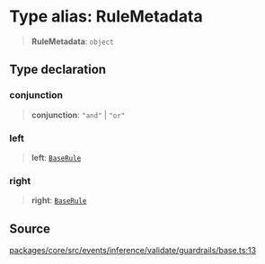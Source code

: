 # Type alias: RuleMetadata

> **RuleMetadata**: `object`

## Type declaration

### conjunction

> **conjunction**: `"and"` \| `"or"`

### left

> **left**: [`BaseRule`](../classes/BaseRule.md)

### right

> **right**: [`BaseRule`](../classes/BaseRule.md)

## Source

[packages/core/src/events/inference/validate/guardrails/base.ts:13](https://github.com/VictorS67/encre/blob/42c3bddca4be2d23ad959c1c99381eefbf43789c/packages/core/src/events/inference/validate/guardrails/base.ts#L13)
